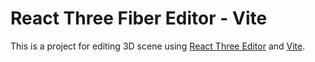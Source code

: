 # React Three Fiber Editor - Vite

This is a project for editing 3D scene using [React Three Editor](https://github.com/pmndrs/react-three-editor) and [Vite](https://vitejs.dev/).
